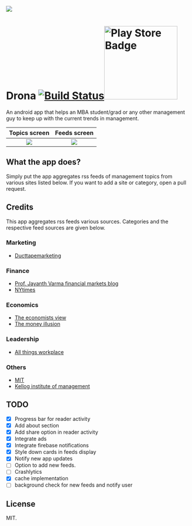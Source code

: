 ![](screenshots/banner.png)
# Drona [![Build Status](https://travis-ci.com/v-adhithyan/mba.svg?token=R8gkdf7qhbazTErtMYF4&branch=master)](https://travis-ci.com/v-adhithyan/mba)<a href="https://play.google.com/store/apps/details?id=ceg.avtechlabs.mba"><img src="google-play-badge.png" alt="Play Store Badge" width="200px"/></a>

An android app that helps an MBA student/grad or any other management guy to keep up with the current trends in management.


| Topics screen                  | Feeds screen                     | 
|:------------------------------:|:--------------------------------:|
|![](screenshots/intro.png)      |![](screenshots/feeds.png)        |


## What the app does?
  Simply put the app aggregates rss feeds of management topics from various sites listed below. If you want to add a site or category, open a pull request.

## Credits
  This app aggregates rss feeds various sources.
  Categories and the respective feed sources are given below.

### Marketing
* [Ducttapemarketing](http://feeds2.feedburner.com/ducttapemarketing/nRUD)

### Finance
* [Prof. Jayanth Varma financial markets blog](https://faculty.iima.ac.in/~jrvarma/blog/index.cgi/index.rss)
* [NYtimes](http://rss.nytimes.com/services/xml/rss/nyt/Business.xml)

### Economics
* [The economists view](http://feeds2.feedburner.com/EconomistsView)
* [The money illusion](http://feeds2.feedburner.com/Themoneyillusion)

### Leadership
* [All things workplace](http://feeds2.feedburner.com/allthingsworkplace)

### Others
* [MIT](http://feeds2.feedburner.com/mitsloannews)
* [Kellog institute of management](http://www.kellogg.northwestern.edu/news-events/news/school/kellogg_news_feed.aspx)

## TODO
- [x] Progress bar for reader activity
- [x] Add about section
- [x] Add share option in reader activity
- [x] Integrate ads
- [x] Integrate firebase notifications
- [x] Style down cards in feeds display
- [x] Notify new app updates
- [ ] Option to add new feeds.
- [ ] Crashlytics
- [x] cache implementation
- [ ] background check for new feeds and notify user

## License
  MIT.
